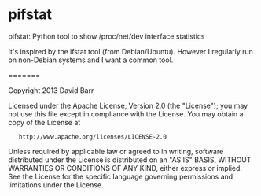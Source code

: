 pifstat
=======

pifstat: Python tool to show /proc/net/dev interface statistics

It's inspired by the ifstat tool (from Debian/Ubuntu).  However
I regularly run on non-Debian systems and I want a common tool.

=======

Copyright 2013 David Barr

   Licensed under the Apache License, Version 2.0 (the "License");
   you may not use this file except in compliance with the License.
   You may obtain a copy of the License at

       http://www.apache.org/licenses/LICENSE-2.0

   Unless required by applicable law or agreed to in writing, software
   distributed under the License is distributed on an "AS IS" BASIS,
   WITHOUT WARRANTIES OR CONDITIONS OF ANY KIND, either express or implied.
   See the License for the specific language governing permissions and
   limitations under the License.
